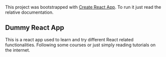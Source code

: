 This project was bootstrapped with [Create React App](https://github.com/facebookincubator/create-react-app). To run it just read the relative documentation.

## Dummy React App
This is a react app used to learn and try different React related functionalities. Following some courses or just simply reading tutorials on the internet.
